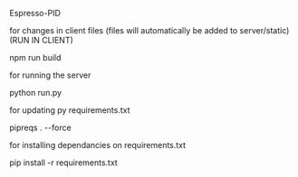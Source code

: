 Espresso-PID


for changes in client files (files will automatically be added to server/static) (RUN IN CLIENT)

npm run build



for running the server

python run.py


for updating py requirements.txt

pipreqs . --force


for installing dependancies on requirements.txt

pip install -r requirements.txt